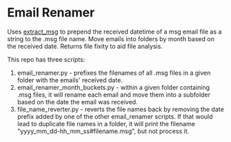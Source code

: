 # Email Renamer
Uses [extract_msg](https://pypi.org/project/extract-msg/) to prepend the received datetime of a msg email file as a string to the .msg file name. Move emails into folders by month based on the received date. Returns file fixity to aid file analysis.

This repo has three scripts:

1. email_renamer.py - prefixes the filenames of all .msg files in a given folder with the emails' received date.
2. email_renamer_month_buckets.py - within a given folder containing .msg files, it will rename each email and move them into a subfolder based on the date the email was received.
3. file_name_reverter.py - reverts the file names back by removing the date prefix added by one of the other email_renamer scripts. If that would lead to duplicate file names in a folder, it will print the filename "yyyy_mm_dd-hh_mm_ss#filename.msg", but not process it.
